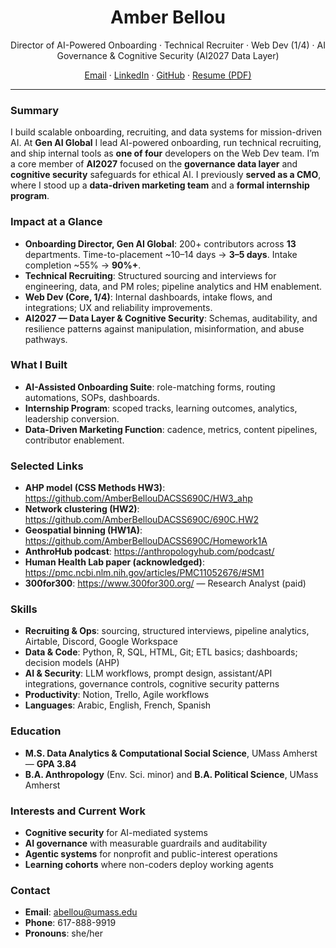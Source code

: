 <!-- Upload your PDF resume to: ./assets/Amber_Bellou_Resume.pdf -->

<h1 align="center">Amber Bellou</h1>
<p align="center">
Director of AI-Powered Onboarding · Technical Recruiter · Web Dev (1/4) · AI Governance & Cognitive Security (AI2027 Data Layer)
</p>

<p align="center">
  <a href="mailto:abellou@umass.edu">Email</a> ·
  <a href="https://www.linkedin.com/in/amberbellou" target="_blank">LinkedIn</a> ·
  <a href="https://github.com/AmiBel">GitHub</a> ·
  <a href="./assets/Amber_Bellou_Resume.pdf" target="_blank">Resume (PDF)</a>
</p>

---

### Summary
I build scalable onboarding, recruiting, and data systems for mission-driven AI. At **Gen AI Global** I lead AI-powered onboarding, run technical recruiting, and ship internal tools as **one of four** developers on the Web Dev team. I’m a core member of **AI2027** focused on the **governance data layer** and **cognitive security** safeguards for ethical AI. I previously **served as a CMO**, where I stood up a **data-driven marketing team** and a **formal internship program**.

### Impact at a Glance
- **Onboarding Director, Gen AI Global**: 200+ contributors across **13** departments. Time-to-placement ~10–14 days → **3–5 days**. Intake completion ~55% → **90%+**.  
- **Technical Recruiting**: Structured sourcing and interviews for engineering, data, and PM roles; pipeline analytics and HM enablement.  
- **Web Dev (Core, 1/4)**: Internal dashboards, intake flows, and integrations; UX and reliability improvements.  
- **AI2027 — Data Layer & Cognitive Security**: Schemas, auditability, and resilience patterns against manipulation, misinformation, and abuse pathways.

### What I Built
- **AI-Assisted Onboarding Suite**: role-matching forms, routing automations, SOPs, dashboards.  
- **Internship Program**: scoped tracks, learning outcomes, analytics, leadership conversion.  
- **Data-Driven Marketing Function**: cadence, metrics, content pipelines, contributor enablement.

### Selected Links
- **AHP model (CSS Methods HW3)**: https://github.com/AmberBellouDACSS690C/HW3_ahp  
- **Network clustering (HW2)**: https://github.com/AmberBellouDACSS690C/690C.HW2  
- **Geospatial binning (HW1A)**: https://github.com/AmberBellouDACSS690C/Homework1A  
- **AnthroHub podcast**: https://anthropologyhub.com/podcast/  
- **Human Health Lab paper (acknowledged)**: https://pmc.ncbi.nlm.nih.gov/articles/PMC11052676/#SM1  
- **300for300**: https://www.300for300.org/ — Research Analyst (paid)

### Skills
- **Recruiting & Ops**: sourcing, structured interviews, pipeline analytics, Airtable, Discord, Google Workspace  
- **Data & Code**: Python, R, SQL, HTML, Git; ETL basics; dashboards; decision models (AHP)  
- **AI & Security**: LLM workflows, prompt design, assistant/API integrations, governance controls, cognitive security patterns  
- **Productivity**: Notion, Trello, Agile workflows  
- **Languages**: Arabic, English, French, Spanish

### Education
- **M.S. Data Analytics & Computational Social Science**, UMass Amherst — **GPA 3.84**  
- **B.A. Anthropology** (Env. Sci. minor) and **B.A. Political Science**, UMass Amherst

### Interests and Current Work
- **Cognitive security** for AI-mediated systems  
- **AI governance** with measurable guardrails and auditability  
- **Agentic systems** for nonprofit and public-interest operations  
- **Learning cohorts** where non-coders deploy working agents

### Contact
- **Email**: abellou@umass.edu  
- **Phone**: 617-888-9919  
- **Pronouns**: she/her
